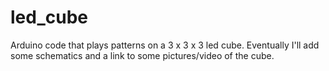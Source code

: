 led_cube
========

Arduino code that plays patterns on a 3 x 3 x 3 led cube. 
Eventually I'll add some schematics and a link to some pictures/video of the cube.
